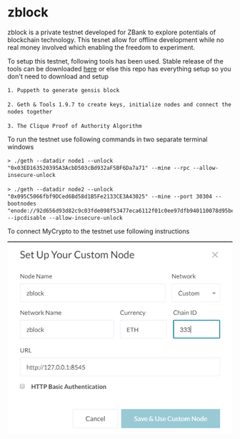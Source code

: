 # zblock

zblock is a private testnet developed for ZBank to explore potentials of blockchain technology. This tesnet allow for offline development while no real money involved which enabling the freedom to experiment.

To setup this testnet, following tools has been used. Stable release of the tools can be downloaded [here](https://geth.ethereum.org/downloads/) or else this repo has everything setup so you don't need to download and setup

    1. Puppeth to generate gensis block

    2. Geth & Tools 1.9.7 to create keys, initialize nodes and connect the nodes together

    3. The Clique Proof of Authority Algorithm

To run the testnet use following commands in two separate terminal windows

    > ./geth --datadir node1 --unlock "0x03ED163520395A3AcbD503cBd932aF5BF6Da7a71" --mine --rpc --allow-insecure-unlock

    > ./geth --datadir node2 --unlock "0x095C5066fbf9DCed6Bd58d1B5Fe2133CE3A43025" --mine --port 30304 --bootnodes "enode://92d656d93d82c9c03fde098f53477eca6112f01c0ee97dfb940110078d95be10e03b8663df69415f4b02b670867ee392324b28a98c8e1951c9953f4a8350964a@127.0.0.1:30303" --ipcdisable --allow-insecure-unlock

To connect MyCrypto to the testnet use following instructions

![](https://github.com/chirathlv/zblock/blob/main/Screenshots/MyCryptoConfig.PNG)
